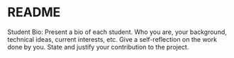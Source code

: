 # README

Student Bio: Present a bio of each student. Who you are, your background, technical ideas, current interests, etc. Give a self-reflection on the work done by you. State and justify your contribution to the project.
